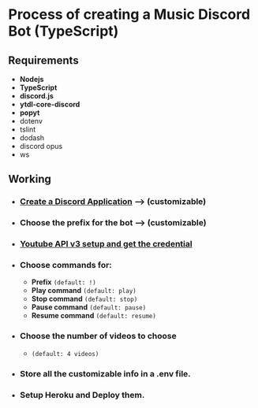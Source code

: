 # Process of creating a Music Discord Bot (TypeScript)

## Requirements
- **Nodejs**
- **TypeScript**
- **discord.js**
- **ytdl-core-discord**
- **popyt**
- dotenv
- tslint
- dodash
- discord opus
- ws

## Working
- ### [Create a Discord Application](https://discordpy.readthedocs.io/en/latest/discord.html) ⟶ (customizable)
- ### Choose the prefix for the bot ⟶ (customizable)
- ### [Youtube API v3 setup and get the credential](https://developers.google.com/youtube/v3/docs/)
- ### Choose commands for:
    - **Prefix** ``(default: !)``
    - **Play command** ``(default: play)``
    - **Stop command** ``(default: stop)``
    - **Pause command** ``(default: pause)``
    - **Resume command** ``(default: resume)``
- ### Choose the number of videos to choose
    - ``(default: 4 videos)``
- ### Store all the customizable info in a .env file.
- ### Setup Heroku and Deploy them.